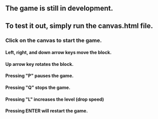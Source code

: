 ## The game is still in development.
## To test it out, simply run the canvas.html file.

### Click on the canvas to start the game.

#### Left, right, and down arrow keys move the block.
#### Up arrow key rotates the block.
#### Pressing "P" pauses the game.
#### Pressing "Q" stops the game.
#### Pressing "L" increases the level (drop speed)
#### Pressing ENTER will restart the game.
